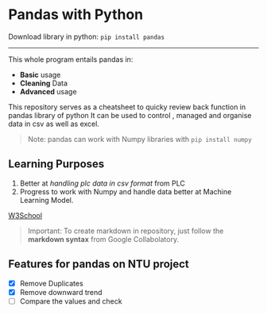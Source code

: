 # Pandas with Python

 Download library in python: `pip install pandas`
 
---

This whole program entails pandas in:
* **Basic** usage
* **Cleaning** Data
* **Advanced** usage

This repository serves as a cheatsheet to quicky review back function in pandas library of python
It can be used to control , managed and organise data in csv as well as excel.

> Note: pandas can work with Numpy libraries with `pip install numpy`

Learning Purposes
---
1. Better at *handling plc data in csv format* from PLC 
2. Progress to work with Numpy and handle data better at Machine Learning Model.


[W3School](https://www.w3schools.com/python/pandas/pandas_dataframes.asp)


> Important: To create markdown in repository, just follow the **markdown syntax** from Google Collabolatory.

Features for pandas on NTU project
---
- [x] Remove Duplicates
- [x] Remove downward trend
- [ ] Compare the values and check
